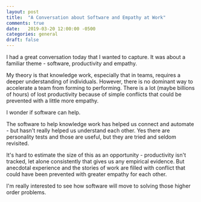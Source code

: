 ```yaml
---
layout: post
title:  "A Conversation about Software and Empathy at Work"
comments: true
date:   2019-03-20 12:00:00 -0500
categories: general
draft: false
---
```


I had a great conversation today that I wanted to capture. It was about a familiar theme - software, productivity and empathy.

My theory is that knowledge work, especially that in teams, requires a deeper understanding of individuals. However, there is no dominant way to accelerate a team from forming to performing. There is a lot (maybe billions of hours) of lost productivity because of simple conflicts that could be prevented with a little more empathy. 

I wonder if software can help. 

The software to help knowledge work has helped us connect and automate - but 
hasn't really helped us understand each other. Yes there are personality tests and those are useful, but they are tried and seldom revisited.

It's hard to estimate the size of this as an opportunity - productivity isn't tracked, let alone consistently that gives us any empirical evidence. But anecdotal experience and the stories of work are filled with conflict that could have been prevented with greater empathy for each other. 

I'm really interested to see how software will move to solving those higher order problems. 
